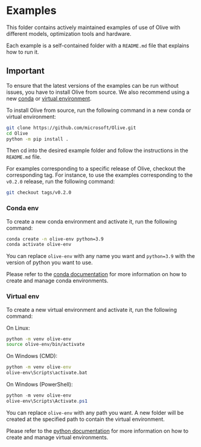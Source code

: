# Examples

This folder contains actively maintained examples of use of Olive with different models, optimization tools and hardware.

Each example is a self-contained folder with a `README.md` file that explains how to run it.

## Important

To ensure that the latest versions of the examples can be run without issues, you have to install Olive from source. We also recommend using a new [conda](#conda-env) or [virtual environment](#virtual-env).

To install Olive from source, run the following command in a new conda or virtual environment:

```bash
git clone https://github.com/microsoft/Olive.git
cd Olive
python -m pip install .
```

Then cd into the desired example folder and follow the instructions in the `README.md` file.

For examples corresponding to a specific release of Olive, checkout the corresponding tag. For instance, to use the examples corresponding to the `v0.2.0` release, run the following command:

```bash
git checkout tags/v0.2.0
```

### Conda env
To create a new conda environment and activate it, run the following command:

```bash
conda create -n olive-env python=3.9
conda activate olive-env
```
You can replace `olive-env` with any name you want and `python=3.9` with the version of python you want to use.

Please refer to the [conda documentation](https://docs.conda.io/projects/conda/en/latest/user-guide/tasks/manage-environments.html) for more information on how to create and manage conda environments.

### Virtual env
To create a new virtual environment and activate it, run the following command:

On Linux:
```bash
python -m venv olive-env
source olive-env/bin/activate
```

On Windows (CMD):
```cmd
python -m venv olive-env
olive-env\Scripts\activate.bat
```

On Windows (PowerShell):
```powershell
python -m venv olive-env
olive-env\Scripts\Activate.ps1
```

You can replace `olive-env` with any path you want. A new folder will be created at the specified path to contain the virtual environment.

Please refer to the [python documentation](https://docs.python.org/3/library/venv.html) for more information on how to create and manage virtual environments.
